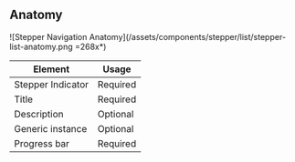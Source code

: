 ## Anatomy

![Stepper Navigation Anatomy](/assets/components/stepper/list/stepper-list-anatomy.png =268x*)

| Element          | Usage                                           |
|------------------|-------------------------------------------------|
| Stepper Indicator| Required                                        |
| Title            | Required                                        |
| Description      | Optional                                        |
| Generic instance | Optional                                        |
| Progress bar     | Required                                        |